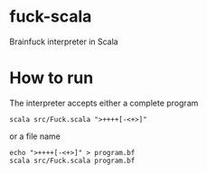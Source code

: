 # fuck-scala
Brainfuck interpreter in Scala

# How to run

The interpreter accepts either a complete program

    scala src/Fuck.scala ">++++[-<+>]"


or a file name

    echo ">++++[-<+>]" > program.bf
    scala src/Fuck.scala program.bf
